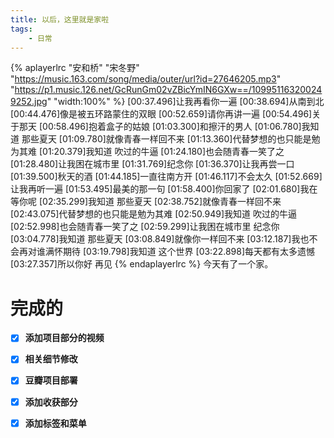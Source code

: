 ```yaml
---
title: 以后，这里就是家啦
tags:
	- 日常
---
```

{% aplayerlrc "安和桥" "宋冬野" "https://music.163.com/song/media/outer/url?id=27646205.mp3" "https://p1.music.126.net/GcRunGm02vZBicYmIN6GXw==/109951163200249252.jpg" "width:100%" %}
[00:37.496]让我再看你一遍
[00:38.694]从南到北
[00:44.476]像是被五环路蒙住的双眼
[00:52.659]请你再讲一遍
[00:54.496]关于那天
[00:58.496]抱着盒子的姑娘
[01:03.300]和擦汗的男人
[01:06.780]我知道 那些夏天
[01:09.780]就像青春一样回不来
[01:13.360]代替梦想的也只能是勉为其难
[01:20.379]我知道 吹过的牛逼
[01:24.180]也会随青春一笑了之
[01:28.480]让我困在城市里
[01:31.769]纪念你
[01:36.370]让我再尝一口
[01:39.500]秋天的酒
[01:44.185]一直往南方开
[01:46.117]不会太久
[01:52.669]让我再听一遍
[01:53.495]最美的那一句
[01:58.400]你回家了
[02:01.680]我在等你呢
[02:35.299]我知道 那些夏天
[02:38.752]就像青春一样回不来
[02:43.075]代替梦想的也只能是勉为其难
[02:50.949]我知道 吹过的牛逼
[02:52.998]也会随青春一笑了之
[02:59.299]让我困在城市里 纪念你
[03:04.778]我知道 那些夏天
[03:08.849]就像你一样回不来
[03:12.187]我也不会再对谁满怀期待
[03:19.798]我知道 这个世界
[03:22.898]每天都有太多遗憾
[03:27.357]所以你好 再见
{% endaplayerlrc %}
今天有了一个家。

<!-- more-->

# 完成的
- [x] **添加项目部分的视频**
- [x] **相关细节修改**
- [x] **豆瓣项目部署**
- [x] **添加收获部分**
- [x] **添加标签和菜单**

